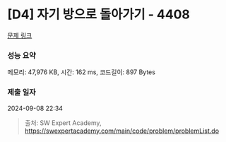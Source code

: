 # [D4] 자기 방으로 돌아가기 - 4408 

[문제 링크](https://swexpertacademy.com/main/code/problem/problemDetail.do?contestProbId=AWNcJ2sapZMDFAV8) 

### 성능 요약

메모리: 47,976 KB, 시간: 162 ms, 코드길이: 897 Bytes

### 제출 일자

2024-09-08 22:34



> 출처: SW Expert Academy, https://swexpertacademy.com/main/code/problem/problemList.do